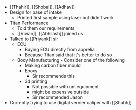 - [[Thahir]], [[Shobal]], [[Adhav]]
- Design for base of intake
	- Printed first sample using laser but didn't work
- Titan Performance
	- Told them our requirements
	- [[Vivian]], [[Abhilash]] joined us
- Talked to [[Priyank]] sir
	- ECU
		- Buying ECU directly from apprelia
		- Because Titan said that it's better to do so
	- Body Manufacturing - Consider one of the following
		- Making carbon fiber mould
		- Epoxy
			- Sir recommends this
		- 3d printing
			- Not possible with uni equipment
			- might be expensive outside
			- Sir recommended Jason
- Currently trying to use digital vernier caliper with [[Shubh]]